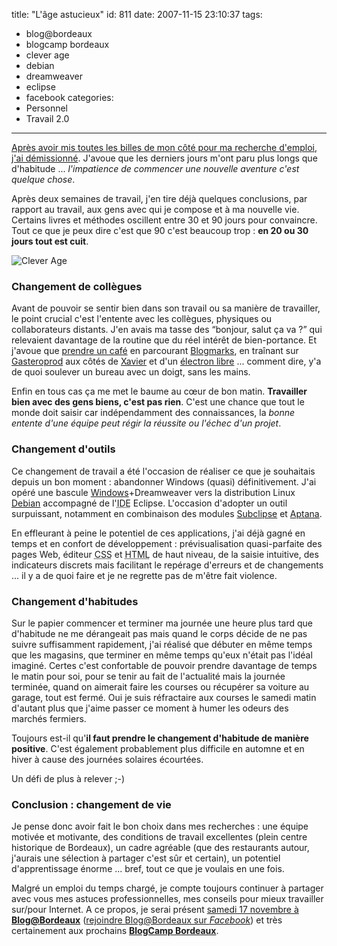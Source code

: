 title: "L'âge astucieux"
id: 811
date: 2007-11-15 23:10:37
tags: 
- blog@bordeaux
- blogcamp bordeaux
- clever age
- debian
- dreamweaver
- eclipse
- facebook
categories: 
- Personnel
- Travail 2.0
---

[Après avoir mis toutes les billes de mon côté pour ma recherche d'emploi](https://oncletom.io/2007/preparer-optimiser-recherche-emploi/), [j'ai démissionné](https://oncletom.io/2007/lettre-demission/). J'avoue que les derniers jours m'ont paru plus longs que d'habitude ... _l'impatience de commencer une nouvelle aventure c'est quelque chose_.

Après deux semaines de travail, j'en tire déjà quelques conclusions, par rapport au travail, aux gens avec qui je compose et à ma nouvelle vie. Certains livres et méthodes oscillent entre 30 et 90 jours pour convaincre. Tout ce que je peux dire c'est que 90 c'est beaucoup trop : **en 20 ou 30 jours tout est cuit**.

![](http://media.oncle-tom.net/images/2007/11/clever_age.png "Clever Age") <!--more-->

### Changement de collègues

Avant de pouvoir se sentir bien dans son travail ou sa manière de travailler, le point crucial c'est l'entente avec les collègues, physiques ou collaborateurs distants. J'en avais ma tasse des <q>bonjour, salut ça va ?</q> qui relevaient davantage de la routine que du réel intérêt de bien-portance. Et j'avoue que [prendre un café](http://prendreuncafe.com/blog/) en parcourant [Blogmarks](http://blogmarks.net/), en traînant sur [Gasteroprod](http://www.gasteroprod.com/) aux côtés de [Xavier](http://lacot.org/) et d'un [électron libre](http://www.unelectronlibre.info/) ... comment dire, y'a de quoi soulever un bureau avec un doigt, sans les mains.

Enfin en tous cas ça me met le baume au cœur de bon matin. **Travailler bien avec des gens biens, c'est pas rien**. C'est une chance que tout le monde doit saisir car indépendamment des connaissances, la _bonne entente d'une équipe peut régir la réussite ou l'échec d'un projet_.

### Changement d'outils

Ce changement de travail a été l'occasion de réaliser ce que je souhaitais depuis un bon moment : abandonner Windows (quasi) définitivement. J'ai opéré une bascule [Windows](http://www.perdu.com/)+Dreamweaver vers la distribution Linux [Debian](http://www.debian.org/) accompagné de l'<acronym title="Integrated Development Environment">IDE</acronym> Eclipse. L'occasion d'adopter un outil surpuissant, notamment en combinaison des modules [Subclipse](http://subclipse.tigris.org/) et [Aptana](http://www.aptana.com/).

En effleurant à peine le potentiel de ces applications, j'ai déjà gagné en temps et en confort de développement : prévisualisation quasi-parfaite des pages Web, éditeur <acronym title="Cascading Style Sheet">CSS</acronym> et <acronym title="HyperText Markup Language">HTML</acronym> de haut niveau, de la saisie intuitive, des indicateurs discrets mais facilitant le repérage d'erreurs et de changements ... il y a de quoi faire et je ne regrette pas de m'être fait violence.

### Changement d'habitudes

Sur le papier commencer et terminer ma journée une heure plus tard que d'habitude ne me dérangeait pas mais quand le corps décide de ne pas suivre suffisamment rapidement, j'ai réalisé que débuter en même temps que les magasins, que terminer en même temps qu'eux n'était pas l'idéal imaginé.
Certes c'est confortable de pouvoir prendre davantage de temps le matin pour soi, pour se tenir au fait de l'actualité mais la journée terminée, quand on aimerait faire les courses ou récupérer sa voiture au garage, tout est fermé. Oui je suis réfractaire aux courses le samedi matin d'autant plus que j'aime passer ce moment à humer les odeurs des marchés fermiers.

Toujours est-il qu'**il faut prendre le changement d'habitude de manière positive**. C'est également probablement plus difficile en automne et en hiver à cause des journées solaires écourtées.

Un défi de plus à relever ;-)

### Conclusion : changement de vie

Je pense donc avoir fait le bon choix dans mes recherches : une équipe motivée et motivante, des conditions de travail excellentes (plein centre historique de Bordeaux), un cadre agréable (que des restaurants autour, j'aurais une sélection à partager c'est sûr et certain), un potentiel d'apprentissage énorme ... bref, tout ce que je voulais en une fois.

Malgré un emploi du temps chargé, je compte toujours continuer à partager avec vous mes astuces professionnelles, mes conseils pour mieux travailler sur/pour Internet. A ce propos, je serai présent [samedi 17 novembre à **Blog@Bordeaux**](http://www.thibaut-charron.com/blog/?p=108) ([rejoindre Blog@Bordeaux sur _Facebook_](http://www.facebook.com/event.php?eid=20348741624)) et très certainement aux prochains [**BlogCamp Bordeaux**](http://blogcampbordeaux.blogspot.com/).